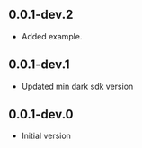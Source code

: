 ## 0.0.1-dev.2
- Added example.
## 0.0.1-dev.1
- Updated min dark sdk version

## 0.0.1-dev.0
- Initial version
